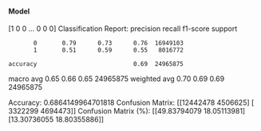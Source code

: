 #### Model
[1 0 0 ... 0 0 0]
Classification Report:
              precision    recall  f1-score   support

           0       0.79      0.73      0.76  16949103
           1       0.51      0.59      0.55   8016772

    accuracy                           0.69  24965875
   macro avg       0.65      0.66      0.65  24965875
weighted avg       0.70      0.69      0.69  24965875

Accuracy: 0.6864149964701818
Confusion Matrix:
[[12442478  4506625]
 [ 3322299  4694473]]
Confusion Matrix (%):
[[49.83794079 18.05113981]
 [13.30736055 18.80355886]]
